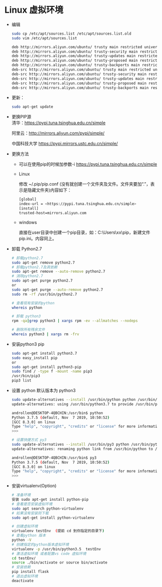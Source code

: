 # Linux 虚拟环境

- 编辑

  ```sh
  sudo cp /etc/apt/sources.list /etc/apt/sources.list.old
  sudo vim /etc/apt/sources.list

  deb http://mirrors.aliyun.com/ubuntu/ trusty main restricted universe multiverse
  deb http://mirrors.aliyun.com/ubuntu/ trusty-security main restricted universe multiverse
  deb http://mirrors.aliyun.com/ubuntu/ trusty-updates main restricted universe multiverse
  deb http://mirrors.aliyun.com/ubuntu/ trusty-proposed main restricted universe multiverse
  deb http://mirrors.aliyun.com/ubuntu/ trusty-backports main restricted universe multiverse
  deb-src http://mirrors.aliyun.com/ubuntu/ trusty main restricted universe multiverse
  deb-src http://mirrors.aliyun.com/ubuntu/ trusty-security main restricted universe multiverse
  deb-src http://mirrors.aliyun.com/ubuntu/ trusty-updates main restricted universe multiverse
  deb-src http://mirrors.aliyun.com/ubuntu/ trusty-proposed main restricted universe multiverse
  deb-src http://mirrors.aliyun.com/ubuntu/ trusty-backports main restricted universe multiverse
  ```

- 更新：

  ```sh
  sudo apt-get update
  ```

- 更换PIP源  
  清华：<https://pypi.tuna.tsinghua.edu.cn/simple>

  阿里云：<http://mirrors.aliyun.com/pypi/simple/>

  中国科技大学 <https://pypi.mirrors.ustc.edu.cn/simple/>

- 更换方法
  - 可以在使用pip的时候加参数-i <https://pypi.tuna.tsinghua.edu.cn/simple>

  - Linux

      修改 ~/.pip/pip.conf (没有就创建一个文件夹及文件。文件夹要加“.”，表示是隐藏文件夹)内容如下：

      ```sh
      [global]
      index-url = <https://pypi.tuna.tsinghua.edu.cn/simple>
      [install]
      trusted-host=mirrors.aliyun.com
      ```
      
   - windows
   
     直接在user目录中创建一个pip目录，如：C:\Users\xx\pip，新建文件pip.ini。内容同上。

- 卸载 Python2.7  

  ```sh
  # 卸载python2.7
  sudo apt-get remove python2.7
  # 卸载python2.7及其依赖
  sudo apt-get remove --auto-remove python2.7
  # 消除python2.7
  sudo apt-get purge python2.7
  or
  sudo apt-get purge --auto-remove python2.7
  sudo rm -rf /usr/bin/python2.7
  
  # 查看现有安装的python
  whereis python 
  
  # 卸载 python3
  rpm -qa|grep python3 | xargs rpm -ev --allmatches --nodeps 

  # 删除所有残余文件
  whereis python3 | xargs rm -frv 
  ```

- 安装python3 pip

  ``` bash
  sudo apt-get install python3.7
  sudo easy_install pip
  or
  sudo apt-get install python3-pip
  sudo find / -type f -mount -name pip3
  /usr/bin/pip3
  pip3 list
  
  ```

- 设置 python 默认版本为 python3  

  ```sh
  sudo update-alternatives --install /usr/bin/python python /usr/bin/python3 150
  update-alternatives: using /usr/bin/python3.7 to provide /usr/bin/python (python) in auto mode

  androllen@DESKTOP-4QBCHIN:/usr/bin$ python
  Python 3.7.5 (default, Nov  7 2019, 10:50:52)
  [GCC 8.3.0] on linux
  Type "help", "copyright", "credits" or "license" for more information.
  >>>

  # 设置快捷方式 py3
  sudo update-alternatives --install /usr/bin/py3 python /usr/bin/python3.7 150
  update-alternatives: renaming python link from /usr/bin/python to /usr/bin/py3

  androllen@DESKTOP-4QBCHIN:/usr/bin$ py3
  Python 3.7.5 (default, Nov  7 2019, 10:50:52)
  [GCC 8.3.0] on linux
  Type "help", "copyright", "credits" or "license" for more information.
  >>>
  ```

- 安装virtualenv(Option)

  ``` bash
  # 准备环境
  安装 sudo apt-get install python-pip
  # 查看是否安装虚拟环境
  sudo apt search python-virtualenv
  # 如果没有安装则下载
  sudo apt-get install python-virtualenv

  # 创建虚拟环境
  virtualenv testEnv  (提前 cd 到你指定的目录下)
  # 查看python 版本
  python -V
  # 创建指定的python版本虚拟环境
  virtualenv -p /usr/bin/python3.5  testEnv
  # 激活虚拟环境 或者配置vs code 虚拟环境
  cd testEnv/
  source ./bin/activate or source bin/activate
  # 安装依赖
  pip install flask
  # 退出虚拟环境
  deactivate
  ```
